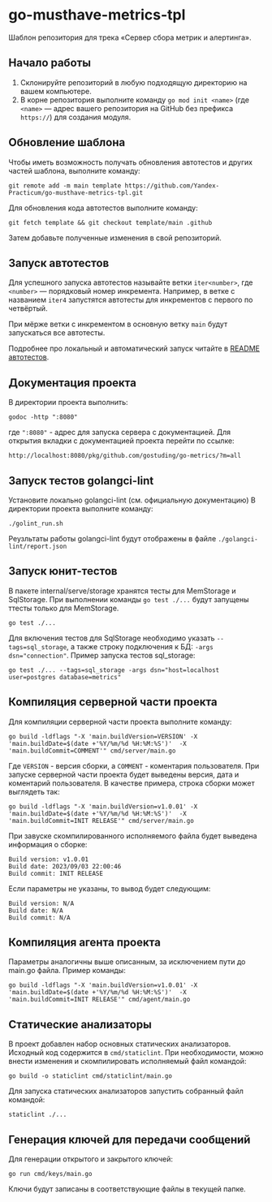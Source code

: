 # go-musthave-metrics-tpl

Шаблон репозитория для трека «Сервер сбора метрик и алертинга».

## Начало работы

1. Склонируйте репозиторий в любую подходящую директорию на вашем компьютере.
2. В корне репозитория выполните команду `go mod init <name>` (где `<name>` — адрес вашего репозитория на GitHub без префикса `https://`) для создания модуля.

## Обновление шаблона

Чтобы иметь возможность получать обновления автотестов и других частей шаблона, выполните команду:

```
git remote add -m main template https://github.com/Yandex-Practicum/go-musthave-metrics-tpl.git
```

Для обновления кода автотестов выполните команду:

```
git fetch template && git checkout template/main .github
```

Затем добавьте полученные изменения в свой репозиторий.

## Запуск автотестов

Для успешного запуска автотестов называйте ветки `iter<number>`, где `<number>` — порядковый номер инкремента. Например, в ветке с названием `iter4` запустятся автотесты для инкрементов с первого по четвёртый.

При мёрже ветки с инкрементом в основную ветку `main` будут запускаться все автотесты.

Подробнее про локальный и автоматический запуск читайте в [README автотестов](https://github.com/Yandex-Practicum/go-autotests).


## Документация проекта

В директории проекта выполнить:
```
godoc -http ":8080" 
```
где `":8080"` - адрес для запуска сервера с документацией.
Для открытия вкладки с документацией проекта перейти по ссылке:
```
http://localhost:8080/pkg/github.com/gostuding/go-metrics/?m=all
```
## Запуск тестов golangci-lint

Установите локально golangci-lint (см. официальную документацию)
В директории проекта выполните команду:
```
./golint_run.sh
```
Реузльтаты работы golangci-lint будут отображены в файле `./golangci-lint/report.json`

## Запуск юнит-тестов 

В пакете internal/serve/storage хранятся тесты для MemStorage и SqlStorage.
При выполнении команды ```go test ./...``` будут запущены ттесты только для MemStorage.
```
go test ./...
```
Для включения тестов для SqlStorage необходимо указать ```--tags=sql_storage```, 
а также строку подключения к БД: ```-args dsn="connection"```.
Пример запуска тестов sql_storage:
```
go test ./... --tags=sql_storage -args dsn="host=localhost user=postgres database=metrics"
``` 

## Компиляция серверной части проекта

Для компиляции серверной части проекта выполните команду:

```
go build -ldflags "-X 'main.buildVersion=VERSION' -X 'main.buildDate=$(date +'%Y/%m/%d %H:%M:%S')'  -X 'main.buildCommit=COMMENT'" cmd/server/main.go 
```
Где ```VERSION``` -  версия сборки, а ```COMMENT``` - коментария пользователя.
При запуске серверной части проекта будет выведены версия, дата и коментарий пользователя.
В качестве примера, строка сборки может выглядеть так: 

```
go build -ldflags "-X 'main.buildVersion=v1.0.01' -X 'main.buildDate=$(date +'%Y/%m/%d %H:%M:%S')'  -X 'main.buildCommit=INIT RELEASE'" cmd/server/main.go
```
При завуске скомпилированного исполняемого файла будет выведена информация о сборке:
```
Build version: v1.0.01
Build date: 2023/09/03 22:00:46
Build commit: INIT RELEASE
```
Если параметры не указаны, то вывод будет следующим:
```
Build version: N/A
Build date: N/A
Build commit: N/A
```

## Компиляция агента проекта

Параметры аналогичны выше описанным, за исключением пути до main.go файла. Пример команды:
```
go build -ldflags "-X 'main.buildVersion=v1.0.01' -X 'main.buildDate=$(date +'%Y/%m/%d %H:%M:%S')'  -X 'main.buildCommit=INIT RELEASE'" cmd/agent/main.go
```

## Статические анализаторы

В проект добавлен набор основных статических анализаторов. Исходный код содержится в ```cmd/staticlint```. 
При необходимости, можно внести изменения и скомпилировать исполняемый файл командой:
```
go build -o staticlint cmd/staticlint/main.go
```
Для запуска статических анализаторов запустить собранный файл командой:
```
staticlint ./...
```

## Генерация ключей для передачи сообщений

Для генерации открытого и закрытого ключей:

```
go run cmd/keys/main.go
```
Ключи будут записаны в соответствующие файлы в текущей папке.
